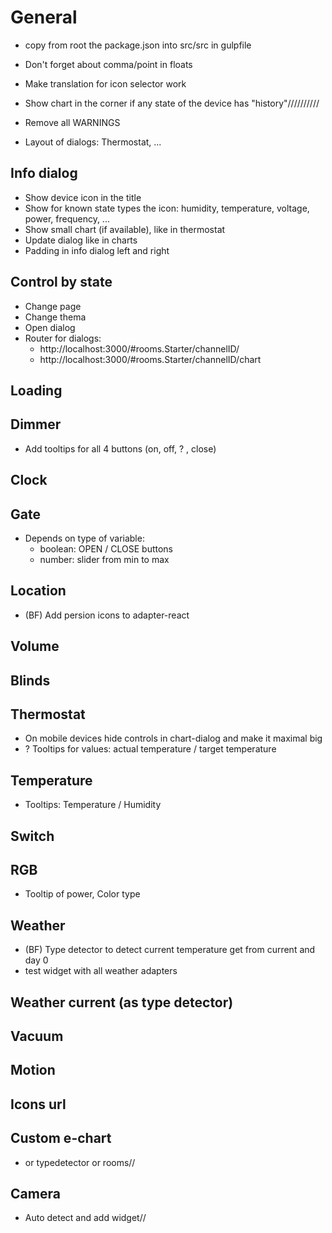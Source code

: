 # General
- copy from root the package.json into src/src in gulpfile
- Don't forget about comma/point in floats

- Make translation for icon selector work

- Show chart in the corner if any state of the device has "history"//////////
- Remove all WARNINGS
- Layout of dialogs: Thermostat, ...

## Info dialog
- Show device icon in the title
- Show for known state types the icon: humidity, temperature, voltage, power, frequency, ...
- Show small chart (if available), like in thermostat
- Update dialog like in charts
- Padding in info dialog left and right

## Control by state
- Change page
- Change thema
- Open dialog
- Router for dialogs: 
    - http://localhost:3000/#rooms.Starter/channelID/
    - http://localhost:3000/#rooms.Starter/channelID/chart

## Loading 
## Dimmer
- Add tooltips for all 4 buttons (on, off, ? , close)

## Clock

## Gate
- Depends on type of variable: 
  - boolean: OPEN / CLOSE buttons
  - number: slider from min to max

## Location
- (BF) Add persion icons to adapter-react
## Volume

## Blinds

## Thermostat
- On mobile devices hide controls in chart-dialog and make it maximal big
- ? Tooltips for values: actual temperature / target temperature

## Temperature
- Tooltips: Temperature / Humidity

## Switch

## RGB
- Tooltip of power, Color type

## Weather
- (BF) Type detector to detect current temperature get from current and day 0
- test widget with all weather adapters

## Weather current (as type detector)

## Vacuum

## Motion

## Icons url

## Custom e-chart
- or typedetector or rooms//

## Camera
- Auto detect and add widget//
